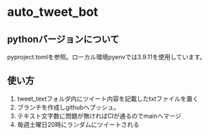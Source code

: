 # auto_tweet_bot

## pythonバージョンについて

pyproject.tomlを参照。ローカル環境pyenvでは3.9.11を使用しています。

## 使い方
1. tweet_textフォルダ内にツイート内容を記載したtxtファイルを置く
2. ブランチを作成しgithubへプッシュ。
3. テキスト文字数に問題が無ければCIが通るのでmainへマージ
4. 毎週土曜日20時にランダムにツイートされる
